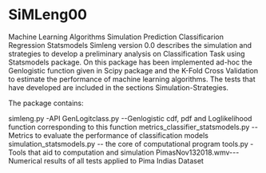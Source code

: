 # SiMLeng00
Machine Learning Algorithms  Simulation Prediction Classificarion Regression Statsmodels
Simleng version 0.0 describes the simulation and strategies to develop a preliminary analysis on Classification Task using Statsmodels package.
On this package has been implemented ad-hoc the Genlogistic function given in Scipy package and the K-Fold Cross Validation to estimate the performance of machine learning algorithms. The tests that have developed are included in the sections Simulation-Strategies.

The package contains:

simleng.py -API
GenLogitclass.py --Genlogistic cdf, pdf and Loglikelihood function corresponding to this function
metrics_classifier_statsmodels.py --Metrics to evaluate the performance of classification models
simulation_statsmodels.py -- the core of computational program
tools.py -Tools that aid to computation and simulation
PimasNov132018.wmv---Numerical results of all tests applied to Pima Indias Dataset
